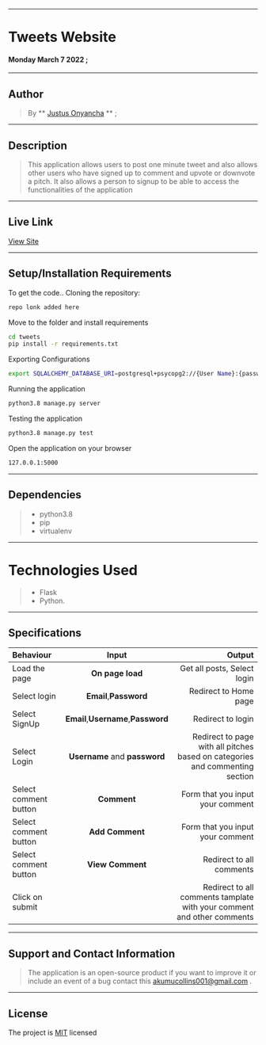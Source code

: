 ***

# Tweets Website

#### **Monday March 7 2022** ;

---

## Author
> By ** [Justus Onyancha](link)
 ** ;

***

## Description
>This application allows users to post one minute tweet and also allows other users who have signed up to comment and upvote or downvote a pitch. It also allows a person to signup to be able to access the functionalities of the application


---

## Live Link
[View Site](link)

***

## Setup/Installation Requirements
To get the code..
Cloning the repository:
  ```bash
 repo lonk added here
  ```
Move to the folder and install requirements
  ```bash
  cd tweets
  pip install -r requirements.txt
  ```
Exporting Configurations
  ```bash
  export SQLALCHEMY_DATABASE_URI=postgresql+psycopg2://{User Name}:{password}@localhost/{database name}
  ```
Running the application
  ```bash
  python3.8 manage.py server
  ```
Testing the application
  ```bash
  python3.8 manage.py test
  ```
Open the application on your browser 
```bash
127.0.0.1:5000
```
---

## Dependencies
>* python3.8
>* pip
>* virtualenv

***

# Technologies Used
>* Flask
>* Python.

***

## Specifications
| Behaviour | Input | Output |
| :---------------- | :---------------: | ------------------: |
| Load the page | **On page load** | Get all posts, Select login|
| Select login |  **Email**,**Password** |Redirect to Home page|
| Select SignUp| **Email**,**Username**,**Password** | Redirect to login|
| Select Login | **Username** and **password** | Redirect to page with all pitches based on categories and commenting section|
| Select comment button | **Comment** | Form that you input your comment|
| Select comment button | **Add Comment** | Form that you input your comment|
| Select comment button | **View Comment** | Redirect to all comments|
| Click on submit |  | Redirect to all comments tamplate with your comment and other comments|

---

## Support and Contact Information
> The application is an open-source product if you  want to improve it or include an event of a bug  contact this
> akumucollins001@gmail.com .

***

## License
The project is [MIT](LICENSE) licensed 